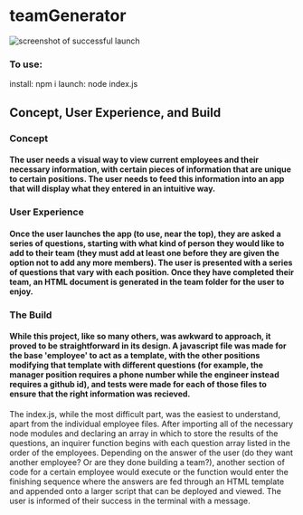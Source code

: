 # teamGenerator


![screenshot of successful launch](teamGenerator/assets/screenshotTeamGenerator.png "A shot of the finished product")

### To use:

install: npm i
launch: node index.js

## Concept, User Experience, and Build


### Concept

#### The user needs a visual way to view current employees and their necessary information, with certain pieces of information that are unique to certain positions.  The user needs to feed this information into an app that will display what they entered in an intuitive way.


### User Experience 

#### Once the user launches the app (to use, near the top), they are asked a series of questions, starting with what kind of person they would like to add to their team (they must add at least one before they are given the option not to add any more members).  The user is presented with a series of questions that vary with each position.  Once they have completed their team, an HTML document is generated in the team folder for the user to enjoy.


### The Build

#### While this project, like so many others, was awkward to approach, it proved to be straightforward in its design.  A javascript file was made for the base 'employee' to act as a template, with the other positions modifying that template with different questions (for example, the manager position requires a phone number while the engineer instead requires a github id), and tests were made for each of those files to ensure that the right information was recieved.
  The index.js, while the most difficult part, was the easiest to understand, apart from the individual employee files.  After importing all of the necessary node modules and declaring an array in which to store the results of the questions, an inquirer function begins with each question array listed in the order of the employees.  Depending on the answer of the user (do they want another employee?  Or are they done building a team?), another section of code for a certain employee would execute or the function would enter the finishing sequence where the answers are fed through an HTML template and appended onto a larger script that can be deployed and viewed.  The user is informed of their success in the terminal with a message.
